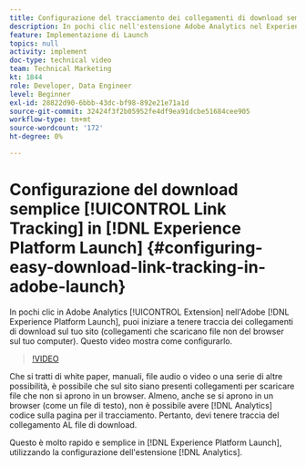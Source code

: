 ```yaml
---
title: Configurazione del tracciamento dei collegamenti di download semplice in Experience Platform Launch
description: In pochi clic nell'estensione Adobe Analytics nel Experience Platform Launch, puoi iniziare a monitorare i collegamenti di download sul tuo sito (collegamenti che scaricano file non-browser sul tuo computer). Questo video mostra come configurarlo.
feature: Implementazione di Launch
topics: null
activity: implement
doc-type: technical video
team: Technical Marketing
kt: 1844
role: Developer, Data Engineer
level: Beginner
exl-id: 28822d90-6bbb-43dc-bf98-892e21e71a1d
source-git-commit: 32424f3f2b05952fe4df9ea91dcbe51684cee905
workflow-type: tm+mt
source-wordcount: '172'
ht-degree: 0%

---
```


# Configurazione del download semplice [!UICONTROL Link Tracking] in [!DNL Experience Platform Launch] {#configuring-easy-download-link-tracking-in-adobe-launch}

In pochi clic in Adobe Analytics [!UICONTROL Extension] nell&#39;Adobe [!DNL Experience Platform Launch], puoi iniziare a tenere traccia dei collegamenti di download sul tuo sito (collegamenti che scaricano file non del browser sul tuo computer). Questo video mostra come configurarlo.

>[!VIDEO](https://video.tv.adobe.com/v/25762/?quality=12)

Che si tratti di white paper, manuali, file audio o video o una serie di altre possibilità, è possibile che sul sito siano presenti collegamenti per scaricare file che non si aprono in un browser. Almeno, anche se si aprono in un browser (come un file di testo), non è possibile avere [!DNL Analytics] codice sulla pagina per il tracciamento. Pertanto, devi tenere traccia del collegamento AL file di download.

Questo è molto rapido e semplice in [!DNL Experience Platform Launch], utilizzando la configurazione dell&#39;estensione [!DNL Analytics].
